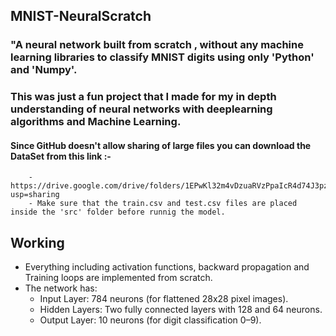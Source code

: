 ## MNIST-NeuralScratch
### "A neural network built from scratch , without any machine learning libraries to classify MNIST digits using only 'Python' and 'Numpy'.
### This was just a fun project that I made for my in depth understanding of neural networks with deeplearning algorithms and Machine Learning.
#### Since GitHub doesn't allow sharing of large files you can download the DataSet from this link :- 
        - https://drive.google.com/drive/folders/1EPwKl32m4vDzuaRVzPpaIcR4d74J3pzs?usp=sharing
        - Make sure that the train.csv and test.csv files are placed inside the 'src' folder before runnig the model.
## **Working**
- Everything including activation functions, backward propagation and Training loops are implemented from scratch.
- The network has:
  - Input Layer: 784 neurons (for flattened 28x28 pixel images).
  - Hidden Layers: Two fully connected layers with 128 and 64 neurons.
  - Output Layer: 10 neurons (for digit classification 0–9).

